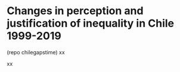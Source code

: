 # Changes in perception and justification of inequality in Chile 1999-2019

(repo chilegapstime)
 xx

xx